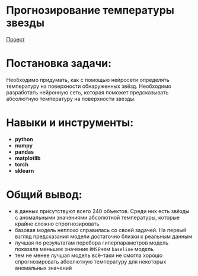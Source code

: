 
# Прогнозирование температуры звезды
[Проект](Яндекс.Практикум%20Проект%20№13%20Прогнозирование%20температуры%20звезды.ipynb)  
# Постановка задачи:    
Необходимо придумать, как с помощью нейросети определять температуру на поверхности обнаруженных звёзд. Необходимо разработать нейронную сеть, которая поможет предсказывать абсолютную температуру на поверхности звезды.
# Навыки и инструменты:  
* **python**
* **numpy**
* **pandas**
* **matplotlib**
* **torch**
* **sklearn**
# Общий вывод:
* в данных присутствуют всего $240$ объектов. Среди них есть звёзды с аномальными значениями абсолютной температуры, которые крайне сложно спрогнозировать
* базовая модель неплохо справилась со своей задачей. На первый взгляд предсказания модели достаточно близки к реальным данным
* лучшая по результатам перебора гиперпараметров модель показала меньшее значение `RMSE`чем `baseline` модель
* тем не менее лучшая модель всё-таки не смогла хорошо спрогнозировать абсолютную температуру для некоторых аномальных значений 
